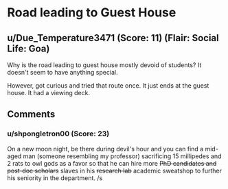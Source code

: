 # Road leading to Guest House
## u/Due_Temperature3471 (Score: 11) (Flair: Social Life: Goa)
Why is the road leading to guest house mostly devoid of students? It doesn't seem to have anything special. 

However, got curious and tried that route once. 
It just ends at the guest house. It had a viewing deck.


## Comments

### u/shpongletron00 (Score: 23)
On a new moon night, be there during devil's hour and you can find a mid-aged man (someone resembling my professor) sacrificing 15 millipedes and 2 rats to owl gods as a favor so that he can hire more ~~PhD candidates and post-doc scholars~~ slaves in his ~~research lab~~ academic sweatshop to further his seniority in the department. /s




